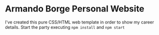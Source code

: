 # Armando Borge Personal Website

I've created this pure CSS/HTML web template in order to show my career details. Start the party executing `npm install` and `npm start`


